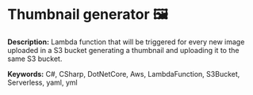 # Thumbnail generator 🖼

**Description:** Lambda function that will be triggered for every new image uploaded in a S3 bucket generating a thumbnail and uploading it to the same S3 bucket.

**Keywords:** C#, CSharp, DotNetCore, Aws, LambdaFunction, S3Bucket, Serverless, yaml, yml
